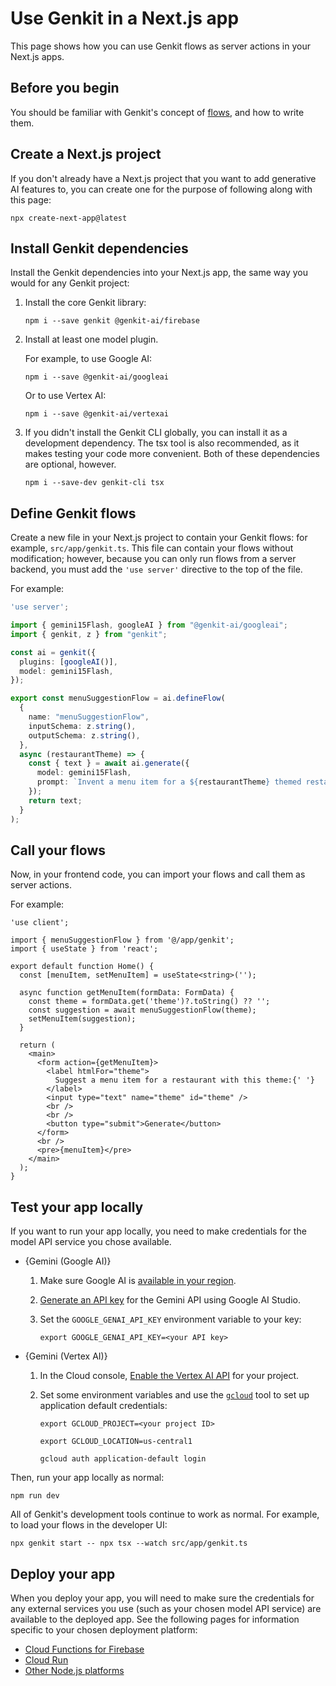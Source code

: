 # Use Genkit in a Next.js app 

This page shows how you can use Genkit flows as server actions in your Next.js
apps.

## Before you begin

You should be familiar with Genkit's concept of [flows](flows), and how to write
them.

## Create a Next.js project

If you don't already have a Next.js project that you want to add generative AI
features to, you can create one for the purpose of following along with this
page:

```posix-terminal
npx create-next-app@latest
```

## Install Genkit dependencies

Install the Genkit dependencies into your Next.js app, the same way you would
for any Genkit project:

1.  Install the core Genkit library:

    ```posix-terminal
    npm i --save genkit @genkit-ai/firebase
    ```

1.  Install at least one model plugin.

    For example, to use Google AI:

    ```posix-terminal
    npm i --save @genkit-ai/googleai
    ```

    Or to use Vertex AI:

    ```posix-terminal
    npm i --save @genkit-ai/vertexai
    ```

1.  If you didn't install the Genkit CLI globally, you can install it as a
    development dependency. The tsx tool is also recommended, as it makes
    testing your code more convenient. Both of these dependencies are optional,
    however.

    ```posix-terminal
    npm i --save-dev genkit-cli tsx
    ```

## Define Genkit flows

Create a new file in your Next.js project to contain your Genkit flows: for
example, `src/app/genkit.ts`. This file can contain your flows without
modification; however, because you can only run flows from a server backend, you
must add the `'use server'` directive to the top of the file.

For example:

```ts
'use server';

import { gemini15Flash, googleAI } from "@genkit-ai/googleai";
import { genkit, z } from "genkit";

const ai = genkit({
  plugins: [googleAI()],
  model: gemini15Flash,
});

export const menuSuggestionFlow = ai.defineFlow(
  {
    name: "menuSuggestionFlow",
    inputSchema: z.string(),
    outputSchema: z.string(),
  },
  async (restaurantTheme) => {
    const { text } = await ai.generate({
      model: gemini15Flash,
      prompt: `Invent a menu item for a ${restaurantTheme} themed restaurant.`,
    });
    return text;
  }
);
```

## Call your flows 

Now, in your frontend code, you can import your flows and call them as server
actions.

For example:

```tsx
'use client';

import { menuSuggestionFlow } from '@/app/genkit';
import { useState } from 'react';

export default function Home() {
  const [menuItem, setMenuItem] = useState<string>('');

  async function getMenuItem(formData: FormData) {
    const theme = formData.get('theme')?.toString() ?? '';
    const suggestion = await menuSuggestionFlow(theme);
    setMenuItem(suggestion);
  }

  return (
    <main>
      <form action={getMenuItem}>
        <label htmlFor="theme">
          Suggest a menu item for a restaurant with this theme:{' '}
        </label>
        <input type="text" name="theme" id="theme" />
        <br />
        <br />
        <button type="submit">Generate</button>
      </form>
      <br />
      <pre>{menuItem}</pre>
    </main>
  );
}
```

## Test your app locally

If you want to run your app locally, you need to make credentials for the model
API service you chose available.

- {Gemini (Google AI)}

  1.  Make sure Google AI is
      [available in your region](https://ai.google.dev/available_regions).

  1.  [Generate an API key](https://aistudio.google.com/app/apikey) for the
      Gemini API using Google AI Studio.

  1.  Set the `GOOGLE_GENAI_API_KEY` environment variable to your key:

      ```posix-terminal
      export GOOGLE_GENAI_API_KEY=<your API key>
      ```

- {Gemini (Vertex AI)}

  1.  In the Cloud console,
      [Enable the Vertex AI API](https://console.cloud.google.com/apis/library/aiplatform.googleapis.com?project=_)
      for your project.

  1.  Set some environment variables and use the
      [`gcloud`](https://cloud.google.com/sdk/gcloud) tool to set up application
      default credentials:

      ```posix-terminal
      export GCLOUD_PROJECT=<your project ID>

      export GCLOUD_LOCATION=us-central1

      gcloud auth application-default login
      ```

Then, run your app locally as normal:

```posix-terminal
npm run dev
```

All of Genkit's development tools continue to work as normal. For example, to
load your flows in the developer UI:

```posix-terminal
npx genkit start -- npx tsx --watch src/app/genkit.ts
```

## Deploy your app 

When you deploy your app, you will need to make sure the credentials for any
external services you use (such as your chosen model API service) are available
to the deployed app. See the following pages for information specific to your
chosen deployment platform:

- [Cloud Functions for Firebase](firebase)
- [Cloud Run](cloud-run)
- [Other Node.js platforms](deploy-node)
